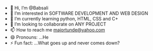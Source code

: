 - 👋 Hi, I’m @Babsali
- 👀 I’m interested in SOFTWARE DEVELOPMENT AND WEB DESIGN
- 🌱 I’m currently learning python, HTML, CSS and C+
- 💞️ I’m looking to collaborate on ANY PROJECT
- 📫 How to reach me majortunde@yahoo.com
- 😄 Pronouns: ...He
- ⚡ Fun fact: ...What goes up and never comes down?

<!---
Babsali/Babsali is a ✨ special ✨ repository because its `README.md` (this file) appears on your GitHub profile.
You can click the Preview link to take a look at your changes.
--->
